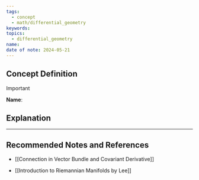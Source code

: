 ```yaml
---
tags:
  - concept
  - math/differential_geometry
keywords: 
topics:
  - differential_geometry
name: 
date of note: 2024-05-21
---
```


## Concept Definition

>[!important]
>**Name**: 



## Explanation





-----------
##  Recommended Notes and References

- [[Connection in Vector Bundle and Covariant Derivative]]

- [[Introduction to Riemannian Manifolds by Lee]]